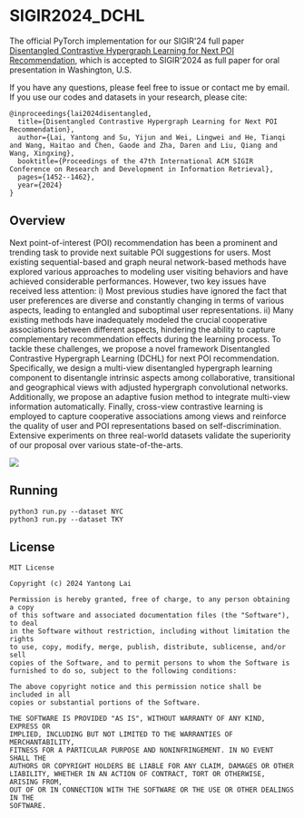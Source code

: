 # SIGIR2024_DCHL

The official PyTorch implementation for our SIGIR'24 full paper [Disentangled Contrastive Hypergraph Learning for Next POI Recommendation](https://www.researchgate.net/profile/Yantong_Lai2/publication/382203855_Disentangled_Contrastive_Hypergraph_Learning_for_Next_POI_Recommendation/links/66a3557a4433ad480e7b47ca/Disentangled-Contrastive-Hypergraph-Learning-for-Next-POI-Recommendation.pdf), which is accepted to SIGIR'2024 as full paper for oral presentation in Washington, U.S.

If you have any questions, please feel free to issue or contact me by email. If you use our codes and datasets in your research, please cite:
```
@inproceedings{lai2024disentangled,
  title={Disentangled Contrastive Hypergraph Learning for Next POI Recommendation},
  author={Lai, Yantong and Su, Yijun and Wei, Lingwei and He, Tianqi and Wang, Haitao and Chen, Gaode and Zha, Daren and Liu, Qiang and Wang, Xingxing},
  booktitle={Proceedings of the 47th International ACM SIGIR Conference on Research and Development in Information Retrieval},
  pages={1452--1462},
  year={2024}
}
```


## Overview
Next point-of-interest (POI) recommendation has been a prominent and trending task to provide next suitable POI suggestions for users. Most existing sequential-based and graph neural network-based methods have explored various approaches to modeling user visiting behaviors and have achieved considerable performances. However, two key issues have received less attention: i) Most previous studies have ignored the fact that user preferences are diverse and constantly changing in terms of various aspects, leading to entangled and suboptimal user representations. ii) Many existing methods have inadequately modeled the crucial cooperative associations between different aspects, hindering the ability to capture complementary recommendation effects during the learning process. To tackle these challenges, we propose a novel framework Disentangled Contrastive Hypergraph Learning (DCHL) for next POI recommendation. Specifically, we design a multi-view disentangled hypergraph learning component to disentangle intrinsic aspects among collaborative, transitional and geographical views with adjusted hypergraph convolutional networks. Additionally, we propose an adaptive fusion method to integrate multi-view information automatically. Finally, cross-view contrastive learning is employed to capture cooperative associations among views and reinforce the quality of user and POI representations based on self-discrimination. Extensive experiments on three real-world datasets validate the superiority of our proposal over various state-of-the-arts.

![](https://github.com/icmpnorequest/SIGIR2024_DCHL/tree/29fa0ea5ec31cedddcc031dfecd326abe947a21d/img/DCHL.png)


## Running
```
python3 run.py --dataset NYC
python3 run.py --dataset TKY
```


## License
```
MIT License

Copyright (c) 2024 Yantong Lai

Permission is hereby granted, free of charge, to any person obtaining a copy
of this software and associated documentation files (the "Software"), to deal
in the Software without restriction, including without limitation the rights
to use, copy, modify, merge, publish, distribute, sublicense, and/or sell
copies of the Software, and to permit persons to whom the Software is
furnished to do so, subject to the following conditions:

The above copyright notice and this permission notice shall be included in all
copies or substantial portions of the Software.

THE SOFTWARE IS PROVIDED "AS IS", WITHOUT WARRANTY OF ANY KIND, EXPRESS OR
IMPLIED, INCLUDING BUT NOT LIMITED TO THE WARRANTIES OF MERCHANTABILITY,
FITNESS FOR A PARTICULAR PURPOSE AND NONINFRINGEMENT. IN NO EVENT SHALL THE
AUTHORS OR COPYRIGHT HOLDERS BE LIABLE FOR ANY CLAIM, DAMAGES OR OTHER
LIABILITY, WHETHER IN AN ACTION OF CONTRACT, TORT OR OTHERWISE, ARISING FROM,
OUT OF OR IN CONNECTION WITH THE SOFTWARE OR THE USE OR OTHER DEALINGS IN THE
SOFTWARE.
```


